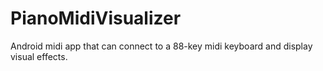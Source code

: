 # PianoMidiVisualizer
Android midi app that can connect to a 88-key midi keyboard and display visual effects.

